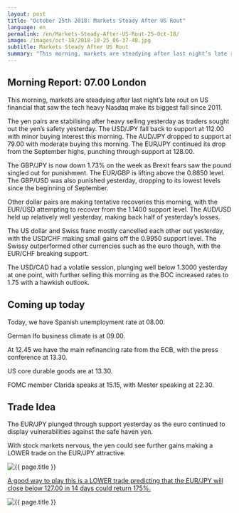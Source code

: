 ```yaml
---
layout: post
title: "October 25th 2018: Markets Steady After US Rout"
language: en
permalink: /en/Markets-Steady-After-US-Rout-25-Oct-18/
image: /images/oct-18/2018-10-25_06-37-48.jpg
subtitle: Markets Steady After US Rout
summary: "This morning, markets are steadying after last night’s late rout on US financial that saw the tech heavy Nasdaq make its biggest fall since 2011"
---
```

## Morning Report: 07.00 London

This morning, markets are steadying after last night’s late rout on US financial that saw the tech heavy Nasdaq make its biggest fall since 2011. 

The yen pairs are stabilising after heavy selling yesterday as traders sought out the yen’s safety yesterday. The USD/JPY fall back to support at 112.00 with minor buying interest this morning. The AUD/JPY dropped to support at 79.00 with moderate buying this morning. The EUR/JPY continued its drop from the September highs, punching through support at 128.00. 

The GBP/JPY is now down 1.73% on the week as Brexit fears saw the pound singled out for punishment. The EUR/GBP is lifting above the 0.8850 level. The GBP/USD was also punished yesterday, dropping to its lowest levels since the beginning of September. 

Other dollar pairs are making tentative recoveries this morning, with the EUR/USD attempting to recover from the 1.1400 support level. The AUD/USD held up relatively well yesterday, making back half of yesterday’s losses. 

The US dollar and Swiss franc mostly cancelled each other out yesterday, with the USD/CHF making small gains off the 0.9950 support level. The Swissy outperformed other currencies such as the euro though, with the EUR/CHF breaking support. 

The USD/CAD had a volatile session, plunging well below 1.3000 yesterday at one point, with further selling this morning as the BOC increased rates to 1.75 with a hawkish outlook. 

## Coming up today

Today, we have Spanish unemployment rate at 08.00. 

German Ifo business climate is at 09.00. 

At 12.45 we have the main refinancing rate from the ECB, with the press conference at 13.30. 

US core durable goods are at 13.30. 

FOMC member Clarida speaks at 15.15, with Mester speaking at 22.30. 

## Trade Idea

The EUR/JPY plunged through support yesterday as the euro continued to display vulnerabilities against the safe haven yen. 

With stock markets nervous, the yen could see further gains making a LOWER trade on the EUR/JPY attractive.

<img class="post-image" src="{{ site.url }}/images/oct-18/2018-10-25_06-37-48.jpg" alt="{{ page.title }}" title="{{ page.title }}">

<a href="%LINK%%?currency=GBP&market=forex&underlying=frxEURJPY&formname=higherlower&duration_amount=14&duration_units=d&amount=10&amount_type=stake&expiry_type=duration&barrier=127.00" target="_blank" rel="noopener noreferrer nofollow">A good way to play this is a LOWER trade predicting that the EUR/JPY will close below 127.00 in 14 days could return 175%.</a>

<img class="post-image" src="{{ site.url }}/images/oct-18/2018-10-25_06-40-04.jpg" alt="{{ page.title }}" title="{{ page.title }}">
